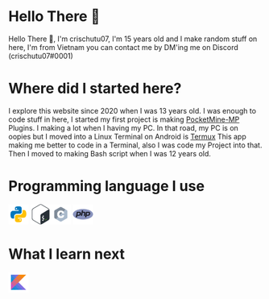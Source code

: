 # Hello There 👋
Hello There 👋, I'm crischutu07, I'm 15 years old and I make random stuff on here, I'm from Vietnam you can contact me by DM'ing me on Discord (crischutu07#0001)
# Where did I started here?
I explore this website since 2020 when I was 13 years old. I was enough to code stuff in here, I started my first project is making [PocketMine-MP](https://github.com/pmmp/PocketMine-MP) Plugins. I making a lot when I having my PC. In that road, my PC is on oopies but I moved into a Linux Terminal on Android is [Termux](https://github.com/termux/termux-app)
This app making me better to code in a Terminal, also I was code my Project into that. Then I moved to making Bash script when I was 12 years old.
# Programming language I use
<img src="icon/python.svg" alt="Python" width="40" href="https://python.org"/> <img src="icon/bash.svg" alt="GNU Bash" width="40" href="https://www.gnu.org/software/bash/"/><img src="icon/c.svg" alt="C Language" width="40" href="https://cprogramming.com"/> <img src="icon/php.png" alt="PHP" width="40" href="https://php.org"/>
# What I learn next
<img src="icon/kotlin.svg" alt="Kotlin Language" width="40" href="https://kotlinlang.org"/>
